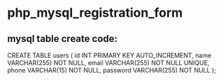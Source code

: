 # php_mysql_registration_form


## mysql table create code:

CREATE TABLE users (
    id INT PRIMARY KEY AUTO_INCREMENT,
    name VARCHAR(255) NOT NULL,
    email VARCHAR(255) NOT NULL UNIQUE,
    phone VARCHAR(15) NOT NULL,
    password VARCHAR(255) NOT NULL
);